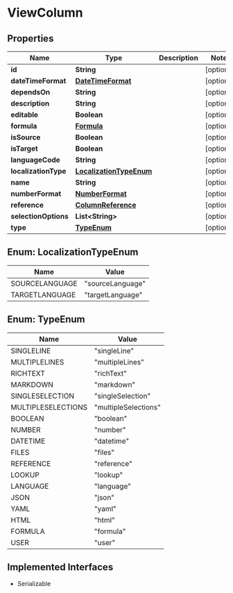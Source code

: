

# ViewColumn


## Properties

| Name | Type | Description | Notes |
|------------ | ------------- | ------------- | -------------|
|**id** | **String** |  |  [optional] |
|**dateTimeFormat** | [**DateTimeFormat**](DateTimeFormat.md) |  |  [optional] |
|**dependsOn** | **String** |  |  [optional] |
|**description** | **String** |  |  [optional] |
|**editable** | **Boolean** |  |  [optional] |
|**formula** | [**Formula**](Formula.md) |  |  [optional] |
|**isSource** | **Boolean** |  |  [optional] |
|**isTarget** | **Boolean** |  |  [optional] |
|**languageCode** | **String** |  |  [optional] |
|**localizationType** | [**LocalizationTypeEnum**](#LocalizationTypeEnum) |  |  [optional] |
|**name** | **String** |  |  [optional] |
|**numberFormat** | [**NumberFormat**](NumberFormat.md) |  |  [optional] |
|**reference** | [**ColumnReference**](ColumnReference.md) |  |  [optional] |
|**selectionOptions** | **List&lt;String&gt;** |  |  [optional] |
|**type** | [**TypeEnum**](#TypeEnum) |  |  [optional] |



## Enum: LocalizationTypeEnum

| Name | Value |
|---- | -----|
| SOURCELANGUAGE | &quot;sourceLanguage&quot; |
| TARGETLANGUAGE | &quot;targetLanguage&quot; |



## Enum: TypeEnum

| Name | Value |
|---- | -----|
| SINGLELINE | &quot;singleLine&quot; |
| MULTIPLELINES | &quot;multipleLines&quot; |
| RICHTEXT | &quot;richText&quot; |
| MARKDOWN | &quot;markdown&quot; |
| SINGLESELECTION | &quot;singleSelection&quot; |
| MULTIPLESELECTIONS | &quot;multipleSelections&quot; |
| BOOLEAN | &quot;boolean&quot; |
| NUMBER | &quot;number&quot; |
| DATETIME | &quot;datetime&quot; |
| FILES | &quot;files&quot; |
| REFERENCE | &quot;reference&quot; |
| LOOKUP | &quot;lookup&quot; |
| LANGUAGE | &quot;language&quot; |
| JSON | &quot;json&quot; |
| YAML | &quot;yaml&quot; |
| HTML | &quot;html&quot; |
| FORMULA | &quot;formula&quot; |
| USER | &quot;user&quot; |


## Implemented Interfaces

* Serializable


